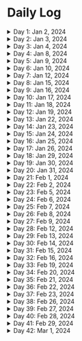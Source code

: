 # Daily Log

<details>
  <summary>Day 1: Jan 2, 2024</summary>

  ### Today's Progress:
  * Completed Cat Photo App Webpage on freeCodeCamp
  * Completed building a Cafe Menu using basic CSS
  * Started Dave Gray's course on HTML (finished Ch.1)
  * Cleaned up notes taken from Dave Gray's course

  ### Link to work:
  * None

  ### New thing(s) learned:
  1. Didn't know that you could nest labels inside of inputs for forms.
  2. Didn't know that you could nest a link within an image via HTML.

  ### Thoughts:
  * There's a lot to learn about HTML when you get back into it after so long. I took Web Design in High School and everything was slow to learn. But, using something like YouTube or freeCodeCamp to help teach me makes things a lot faster. Everything seems a lot more interesting than it did before.

  ### Time spent working
  * 2.3 hours
</details>

<details>
  <summary>Day 2: Jan 3, 2024</summary>

  ### Today's Progress: 
  * Continued working on Dave Gray's Course on HTML (Ch.2 - Ch.5)

  ### Link to work:
  * None

  ### New thing(s) learned:
  * Description Lists are something I haven't heard of before or learned about previously.

  ### Thoughts:
  * Working hard and enjoying it!

  ### Time spent working
  * 1.16 hrs
</details>

<details>
  <summary>Day 3: Jan 4, 2024</summary>

  ### Today's Progress: 
  * Continued working on Dave Gray's Course on HTML (Ch.5 - Ch.6) *still working on Ch.6*

  ### Link to work:
  * None

  ### New thing(s) learned:
  1. Learned about the 3 different types of links (Absolute Reference, Relative Reference, and Internal Reference)
  2. Learned about the 2 different loading attributes used for images (Lazy and Eager)

  ### Thoughts:
  * Not sure how often I'll use the different types of links, but I feel as if the image attributes may be used quite often for me depending on the site. We still do live in a time where some people most likely have dial-up internet from the 90's.

  ### Time spent working
  * 1.16 hrs
</details>

<details>
  <summary>Day 4: Jan 8, 2024</summary>

  ### Today's Progress: 
  * Continued working on Dave Gray's Course on HTML (Ch.6 - Ch.9)

  ### Link to work:
  * None

  ### New thing(s) learned:
  1. Learned a lot more about HTML tables that I thought I knew in the beginning
  2. Forms have a ton of elements and attributes that can make them very helpful for submitting information about something.

  ### Thoughts:
  * I hope to create a few HTML-only projects on tables and forms so I'm able to get used to them. Probably not a big deal, but it would be something fun and new to do while learning.

  ### Time spent working
  * 2.33 hrs
</details>

<details>
  <summary>Day 5: Jan 9, 2024</summary>

  ### Today's Progress: 
  * Completed Dave Gray's course on HTML by completing the final project

  ### Link to work:
  * [Little Taco Shop - GitHub](https://github.com/kylecreate/LTS)

  ### New thing(s) learned:
  * The difference of using articles and sections. After watching his solution, I changed my sections to articles and changed a few things around as well.

  ### Thoughts:
  * I enjoyed working on this project. Before I start learning CSS, I'm going to find a few more HTML projects to work on to get more of an understanding of the language. I believe 2-3 projects should be good.

  ### Time spent working
  * 2.5 hrs
</details>

<details>
  <summary>Day 6: Jan 10, 2024</summary>

  ### Today's Progress: 
  * Started and completed the MDN project of creating a table of planets data

  ### Link to work:
  * [Table of Planets Project](https://github.com/kylecreate/TableOfPlanets)

  ### New thing(s) learned:
  * Structuring of tables in general

  ### Thoughts:
  * This was a bit of a challenge, but I enjoyed this project a lot.

  ### Time spent working
  * 2 hrs
</details>

<details>
  <summary>Day 7: Jan 12, 2024</summary>

  ### Today's Progress: 
  * Completed building a registration form on Responsive Web Design (fCC)
  * Completed certification project #1 or 5 on Responsive Web Design (fCC)

  ### Link to work:
  * [FCC Survey](https://github.com/kylecreate/FCC-Survey)

  ### New thing(s) learned:
  * Learned more about how forms and fieldsets are created to generate one possible giant form.

  ### Thoughts:
  * I enjoyed this challenging project. I'm enjoying web development so far!

  ### Time spent working
  * 2 hrs
</details>

<details>
  <summary>Day 8: Jan 15, 2024</summary>

  ### Today's Progress: 
  * Completed Rothko Painting (CSS Box Model) on Responsive Web Design (fCC)
  * Completed Photo Gallery (CSS Flexbox) on Responsive Web Design (fCC)
  * Completed Nutrition Label on Responsive Web Design (fCC)

  ### Link to work:
  * None

  ### New thing(s) learned:
  * Learned how the CSS box model and CSS Flexbox work while creating the Rothko Painting and Photo Gallery. Excited to learn more about these in the future.

  ### Thoughts:
  * Box model and flexbox of CSS will take some time to learn, but I can see how these make websites look better.

  ### Time spent working
  * 1.5 hrs
</details>

<details>
  <summary>Day 9: Jan 16, 2024</summary>

  ### Today's Progress: 
  * Completed learning about Accessibility by building a HTML/CSS Quiz on Responsive Web Design (fCC)
  * Started on the 2nd certification project for Responsive Web Design (fCC)

  ### Link to work:
  * None

  ### New thing(s) learned:
  * A lot of things about web accessibility. Excited to learn more as I get into CSS and making things easier for those who need the assistance.

  ### Thoughts:
  * When working on the Quiz assignment from freeCodeCamp, I found a lot of the accessibility questions a bit difficult. I'm looking forward to learning more and understanding accessibility. Maybe I'll use the [rubber duck theory](https://en.wikipedia.org/wiki/Rubber_duck_debugging) as I teach myself?

  ### Time spent working
  * 1.5 hrs
</details>

<details>
  <summary>Day 10: Jan 17, 2024</summary>

  ### Today's Progress: 
  * Completed certification project #2 or 5 on Responsive Web Design (fCC)
  * Completed building a Balance Sheet on fCC
  * Completed building a Cat Painting on fCC

  ### Link to work:
  * [FCC Tribute Page](https://github.com/kylecreate/FCC-Tribute)

  ### New thing(s) learned:
  * Learned a lot about positioning and intermediate CSS.

  ### Thoughts:
  * Some of it was confusing, but I think with my other resources I plan on learning from and projects I plan on doing, everything should make sense sooner or later.

  ### Time spent working
  * 2 hrs
</details>

<details>
  <summary>Day 11: Jan 18, 2024</summary>

  ### Today's Progress: 
  * Completed building a responsive piano (fCC)
  * Completed certification project #3 or 5 on Responsive Web Design (fCC)
  * Completed building a city skyline (fCC)

  ### Link to work:
  * [FCC Tech Doc](https://kylecreate-fcctechdoc.netlify.app/)

  ### New thing(s) learned:
  * Learned a lot about the root element and different gradients

  ### Thoughts:
  * The Root element is super useful!

  ### Time spent working
  * 2 hrs
</details>

<details>
  <summary>Day 12: Jan 19, 2024</summary>

  ### Today's Progress: 
  * Completed building a magazine (fCC)
  * Completed certification project #4 or 5 on Responsive Web Design (fCC)

  ### Link to work:
  * [FCC Product Landing](https://github.com/kylecreate/FCC-ProductLanding)

  ### New thing(s) learned:
  * Learned more in-depth on creating flexboxes and grids for a website.

  ### Thoughts:
  * Not sure when I'll ever use the magazine-like style for a website in my future, but it was useful to learn. Maybe something will come along?

  ### Time spent working
  * 2 hrs
</details>

<details>
  <summary>Day 13: Jan 22, 2024</summary>

  ### Today's Progress: 
  * Completed building a Ferris Wheel using CSS Animations
  * Completed building a Penguin using CSS Transformations
  * Completed certification project #5 or 5 on Responsive Web Design (fCC) - Recived my certification from the site! 🎉

  ### Link to work:
  * [FCC Personal Portfolio](https://github.com/kylecreate/FCC-Portfolio)

  ### New thing(s) learned:
  * Learned a lot about how animations work in CSS and transformations

  ### Thoughts:
  * Hopefully in the future I can get better with animations and transformations. With animations however, I feel as if it'll be like the magazine project. When will I use it? Who knows, we'll see.

  ### Time spent working
  * 2.5 hrs
</details>

<details>
  <summary>Day 14: Jan 23, 2024</summary>

  ### Today's Progress: 
  * Started Dave Gray's CSS Course on YouTube (Ch.1 → Ch.2, starting Ch.3 tomorrow)

  ### Link to work:
  * None

  ### New thing(s) learned:
  * Learned more about the different selectors that can be used for CSS.

  ### Thoughts:
  * I never understood the differences between the selectors until now. It makes since as to why a Class selector is superior to an ID selector.

  ### Time spent working
  * 1.25 hrs
</details>

<details>
  <summary>Day 15: Jan 24, 2024</summary>

  ### Today's Progress: 
  * Continued working on Dave Gray's CSS Course on YouTube (Ch.3 → Ch.5, starting Ch.5 tomorrow)

  ### Link to work:
  * None

  ### New thing(s) learned:
  * Learned more indepth about the different color, units, and sizes values that are used to change the sizes of the page.

  ### Thoughts:
  * I'll have a hard time with sizing I believe, but with enough practice I should be good!

  ### Time spent working
  * 1.25 hrs
</details>

<details>
  <summary>Day 16: Jan 25, 2024</summary>

  ### Today's Progress: 
  * Continued working on Dave Gray's CSS Course on YouTube (Ch.5 → Ch.7, starting Ch.7 tomorrow)

  ### Link to work:
  * None

  ### New thing(s) learned:
  * Learned more and indepth about the CSS Box Model and fonts.

  ### Thoughts:
  * I think I see the reason that people use Google Chrome for creating websites since it's easier to see what the box model looks like on certain content. Firefox doesn't really show the colors that I'm aware of, unless I'm wrong.

  ### Time spent working
  * 1.25 hrs
</details>

<details>
  <summary>Day 17: Jan 26, 2024</summary>

  ### Today's Progress: 
  * Continued working on Dave Gray's CSS Course on YouTube (Ch.7 → Ch.12, starting Ch.13 next week)

  ### Link to work:
  * None

  ### New thing(s) learned:
  * Learned more about list styles, floats, and columns.

  ### Thoughts:
  * I'm having the feeling and thoughts of creating my own website/portfolio now after learning some of these. That may become a future probject.

  ### Time spent working
  * 2.3 hrs
</details>

<details>
  <summary>Day 18: Jan 29, 2024</summary>

  ### Today's Progress: 
  * Continued working on Dave Gray's CSS Course on YouTube (Ch.13 → Ch.14, starting Ch.15 tomorrow)

  ### Link to work:
  * None

  ### New thing(s) learned:
  * Learned more about Flexbox and Positioning different items of content to be viewed on a page.

  ### Thoughts:
  * I'm excited to learn more indepth about this with a future learning video from fCC about Responsive Design. I'm amazed sometimes at what you can do with a website when creating one.

  ### Time spent working
  * 1.25 hrs
</details>

<details>
  <summary>Day 19: Jan 30, 2024</summary>

  ### Today's Progress: 
  * Continued working on Dave Gray's CSS Course on YouTube (Ch.15 → Ch.16, starting Ch.17 tomorrow)

  ### Link to work:
  * None

  ### New thing(s) learned:
  * Learned more about images and their settings along with the grid layout of CSS.

  ### Thoughts:
  * Making the example grid layout with the video made it looks like an actual website which was fun. With the images section, I felt I knew enough until a few properties came up.

  ### Time spent working
  * 1.5 hrs
</details>

<details>
  <summary>Day 20: Jan 31, 2024</summary>

  ### Today's Progress: 
  * Continued working on Dave Gray's CSS Course on YouTube (Ch.17 → Ch.20, starting Ch.20 tomorrow)

  ### Link to work:
  * [Card Mini-Project](https://github.com/kylecreate/CardMiniProject)

  ### New thing(s) learned:
  * Learned about Media Queries and Pseudo Selectors/Classes

  ### Thoughts:
  * Media queries are pretty cool and excited to use them in the future. As for Pseudo Selectors and classes, I can definietly see how these can be useful.

  ### Time spent working
  * 1.5 hrs
</details>

<details>
  <summary>Day 21: Feb 1, 2024</summary>

  ### Today's Progress: 
  * Continued working on Dave Gray's CSS Course on YouTube (Ch.20 → Ch.21, starting Ch.22 tomorrow)

  ### Link to work:
  * None

  ### New thing(s) learned:
  * Learned more about CSS functions and variables

  ### Thoughts:
  * I see how the variables in CSS and functions would be useful for multiple colors/sizes/etc.. I see myself using these in the future.

  ### Time spent working
  * 1.35 hrs
</details>

<details>
  <summary>Day 22: Feb 2, 2024</summary>

  ### Today's Progress: 
  * Continued working on Dave Gray's CSS Course on YouTube (Ch.22 → Final Project, will complete the project next week)

  ### Link to work:
  * None

  ### New thing(s) learned:
  * Learned more about animations using CSS

  ### Thoughts:
  * I'm unsure of how often I'd be using animations in CSS, but of course you never know. I supposed it would be whenever I make a responsive navigation menu with a hamburger menu.

  ### Time spent working
  * 1.9 hrs
</details>

<details>
  <summary>Day 23: Feb 5, 2024</summary>

  ### Today's Progress: 
  * Continued and completed Dave Gray's CSS Course on YouTube (Final Project)

  ### Link to work:
  * [Little Taco Shop - 2](https://github.com/kylecreate/LTS2)

  ### New thing(s) learned:
  * Creating a dark mode version of the site using the root method with a media query.

  ### Thoughts:
  * Happy this project and course is done. On to the next!

  ### Time spent working
  * 1.75 hrs
</details>

<details>
  <summary>Day 24: Feb 6, 2024</summary>

  ### Today's Progress: 
  * Resarched and learning about Frontend Mentor's first project of the QR Code.

  ### Link to work:
  * None

  ### New thing(s) learned:
  * Learning how the website works and each project works.

  ### Thoughts:
  * Happy they have a roadmap in their discord to follow for beginners. Should get me started for tomorrow!

  ### Time spent working
  * 1.25 hrs
</details>

<details>
  <summary>Day 25: Feb 7, 2024</summary>

  ### Today's Progress: 
  * Started and completed Frontend Mentor's QR Code Component challenge

  ### Link to work:
  * [Repo](https://github.com/kylecreate/QRCode) | [Live Preview](https://kylecreate.github.io/QRCode/) | [Solution Result](https://www.frontendmentor.io/solutions/qr-code-card-component-xyANUCzb3y)

  ### New thing(s) learned:
  * Learned about creating components and centering them to a webpage.

  ### Thoughts:
  * I think I'm going to enjoy this challenge site!

  ### Time spent working
  * 1.5 hrs
</details>

<details>
  <summary>Day 26: Feb 8, 2024</summary>

  ### Today's Progress: 
  * After receiving feedback from [solvman](https://www.frontendmentor.io/profile/solvman), I made some changes to my QR Code Component. <i>Check yesterday's log for the project link</i>
  * Started working on the [3-Column Preview Card Component](https://www.frontendmentor.io/challenges/3column-preview-card-component-pH92eAR2-/hub) project

  ### Link to work:
  * None

  ### New thing(s) learned:
  * None

  ### Thoughts:
  * These projects are exactly what I was looking for. Learning so much from these as well as what I've learned so far.

  ### Time spent working
  * 2 hrs
</details>

<details>
  <summary>Day 27: Feb 9, 2024</summary>

  ### Today's Progress: 
  * Completed the [3-Column Preview Card](https://github.com/kylecreate/3ColumnCard) project from Frontend Mentor
  * Started working on the [Single Price Grid Component](https://www.frontendmentor.io/challenges/single-price-grid-component-5ce41129d0ff452fec5abbbc/hub) project

  ### Link to work:
  * [3-Column Preview Card](https://github.com/kylecreate/3ColumnCard)

  ### New thing(s) learned:
  * None

  ### Thoughts:
  * These projects are indeed challenging, which is what I wanted as I learn frontend development!

  ### Time spent working
  * 1.25 hrs
</details>

<details>
  <summary>Day 28: Feb 12, 2024</summary>

  ### Today's Progress: 
  * Continued working on the [Single Price Grid Component](https://www.frontendmentor.io/challenges/single-price-grid-component-5ce41129d0ff452fec5abbbc/hub) project from Frontend Mentor.

  ### Link to work:
  * None

  ### New thing(s) learned:
  * None

  ### Thoughts:
  * Getting the hang of things for this project. Just need to adjust some colors and padding. Should be finished sometime tomorrow.

  ### Time spent working
  * 1.2 hrs
</details>

<details>
  <summary>Day 29: Feb 13, 2024</summary>

  ### Today's Progress: 
  * Completed the Single Price Grid Component from Frontend Mentor
  * Started working on the Order Summary Component from Frontend Mentor

  ### Link to work:
  * [Single Price Grid Component](https://github.com/kylecreate/PriceGrid)

  ### New thing(s) learned:
  * None

  ### Thoughts:
  * I enjoyed working on this project as it's the one I feel closely resembles the original design.

  ### Time spent working
  * 2 hrs
</details>

<details>
  <summary>Day 30: Feb 14, 2024</summary>

  ### Today's Progress: 
  * Continued working on the Order Summary Component from Frontend Mentor
  * Started to read Coding for Dummies (7 books in 1) about Frontend Web Dev of course. Excited to learn more and actually read a book away from the computer. Completed the first book on "What is Coding?"

  ### Link to work:
  * None

  ### New thing(s) learned:
  * I learned about different sandbox websites for coding and more about programming that I knew before.

  ### Thoughts:
  * I haven't read a book in a long time, but thought this might be a nice change of pace. Reading to take a brake from the computer might be nice. Also, tons of notes!

  ### Time spent working
  * 1.5 hrs
</details>

<details>
  <summary>Day 31: Feb 15, 2024</summary>

  ### Today's Progress: 
  * Completed working on the Order Summary Component from Frontend Mentor
  * Started getting notes together from yesterday's reading. Going to complete this later today or tomorrow.

  ### Link to work:
  * [FEM - Order Summary Component](https://github.com/kylecreate/OrderSummary)

  ### New thing(s) learned:
  * Learned more about debugging a problem I was having that was making the grey box in the order summary not working.

  ### Thoughts:
  * Some of these projects are killers, but they're teaching me a lot.

  ### Time spent working
  * 1.8 hrs
</details>

<details>
  <summary>Day 32: Feb 16, 2024</summary>

  ### Today's Progress:
  * Recieved feedback for my Order Summary Component challenge that I completed yestrday and made the necessary changes that were posted.
  * Started working on the Stats Preview Card Component challenge from Frontend Mentor.
  * Continued working on my notes from reading the first book of Coding for Dummies.

  ### Link to work:
  * None

  ### New thing(s) learned:
  * There's so many programming languages...

  ### Thoughts:
  * I'm enjoying my reading and coding time. Makes a difference to learn a few things while reading and coding which is nice.

  ### Time spent working
  * 1.5 hrs
</details>

<details>
  <summary>Day 33: Feb 19, 2024</summary>

  ### Today's Progress: 
  * Completed [Statis Preview Card Component](https://github.com/kylecreate/StatsPreview) from Frontend Mentor
  * Started working on the Product Preview Card Component

  ### Link to work:
  * [Stats Preview Card](https://github.com/kylecreate/StatsPreview)

  ### New thing(s) learned:
  * I learned with this project about how to overlay a color above an image using CSS.

  ### Thoughts:
  * None

  ### Time spent working
  * 1.5 hrs
</details>

<details>
  <summary>Day 34: Feb 20, 2024</summary>

  ### Today's Progress: 
  * Continued working on the Product Preview Card Component from Frontend Mentor
  * Continued reading Coding (All-in-One) for Dummies, read Book 2 Ch.1.

  ### Link to work:
  * None

  ### New thing(s) learned:
  * While reading my book, it mentions that you can have a hidden attribute on an HTML tag and it won't show up on the page at all. How interesting...

  ### Thoughts:
  * None

  ### Time spent working
  * 1.2 hrs
</details>

<details>
  <summary>Day 35: Feb 21, 2024</summary>

  ### Today's Progress: 
  * Continued working on the Product Preview Card Component from Frontend Mentor
  * Continued reading Coding (All-in-One) for Dummies, read Book 2 Ch.2.

  ### Link to work:
  * None

  ### New thing(s) learned:
  * Learned more about tables and lists

  ### Thoughts:
  * None

  ### Time spent working
  * 2 hrs
</details>

<details>
  <summary>Day 36: Feb 22, 2024</summary>

  ### Today's Progress: 
  * Completed the Frontend Mentor project of the Product Preview Card

  ### Link to work:
  * [Product Preview Card Component](https://github.com/kylecreate/ProductPreview)

  ### New thing(s) learned:
  * Even more HTML and CSS

  ### Thoughts:
  * I mentioned this in my project repo, but the video from Kevin really helped me finished this project. I see lots of reading and note taking from him in the future!

  ### Time spent working
  * 2.5 hrs
</details>

<details>
  <summary>Day 37: Feb 23, 2024</summary>

  ### Today's Progress: 
  * Continued reading Coding (All-in-One) for Dummies, read Book 2 Ch.3 and Ch.4.

  ### Link to work:
  * None

  ### New thing(s) learned:
  * Learned more about CSS stylings and flexbox

  ### Thoughts:
  * I'm enjoying reading this book, would highly reccommend it to beginners like myself.

  ### Time spent working
  * 1 hr
</details>

<details>
  <summary>Day 38: Feb 26, 2024</summary>

  ### Today's Progress: 
  * Continued working on the Product Preview Card from Frontend Mentor
  * Worked on notes from Book 2 Ch.2 of Coding (All-in-One) for Dummies

  ### Link to work:
  * None

  ### New thing(s) learned:
  * None

  ### Thoughts:
  * Work hard, play hard!

  ### Time spent working
  * 2 hrs
</details>

<details>
  <summary>Day 39: Feb 27, 2024</summary>

  ### Today's Progress: 
  * Continued working on the Product Preview Card from Frontend Mentor

  ### Link to work:
  * None

  ### New thing(s) learned:
  * None

  ### Thoughts:
  * This project is pretty tough. Asking for help on it might be the best thing or doing more research on what others have done.

  ### Time spent working
  * 1.25 hrs
</details>

<details>
  <summary>Day 40: Feb 28, 2024</summary>

  ### Today's Progress: 
  * * Continued working on the Product Preview Card from Frontend Mentor

  ### Link to work:
  * None

  ### New thing(s) learned:
  * None

  ### Thoughts:
  * Found a video from Kevin Powell that I'm following along with. I enjoy that he explains everything in detail and it just makes sense to me.

  ### Time spent working
  * 1.25 hrs
</details>

<details>
  <summary>Day 41: Feb 29, 2024</summary>

  ### Today's Progress: 
  * Completed working on the Product Preview Card from Frontend Mentor
  * Started working on notes from Book 2 Ch.3 of Coding (All-in-One) for Dummies

  ### Link to work:
  * [Four Card Preview](https://github.com/kylecreate/4CardPreview)

  ### New thing(s) learned:
  * The Product Preview Card project taught me a lot of things I wasn't sure about. Thanksfully, Kevin's video on the project helped me out a ton!

  ### Thoughts:
  * Really need to find a mentor, I'm getting to the point where I feel like I'm stuck sometimes.

  ### Time spent working
  * 1.25 hrs
</details>

<details>
  <summary>Day 42: Mar 1, 2024</summary>

  ### Today's Progress: 
  * 

  ### Link to work:
  * 

  ### New thing(s) learned:
  * 

  ### Thoughts:
  * 

  ### Time spent working
  * 
</details>
